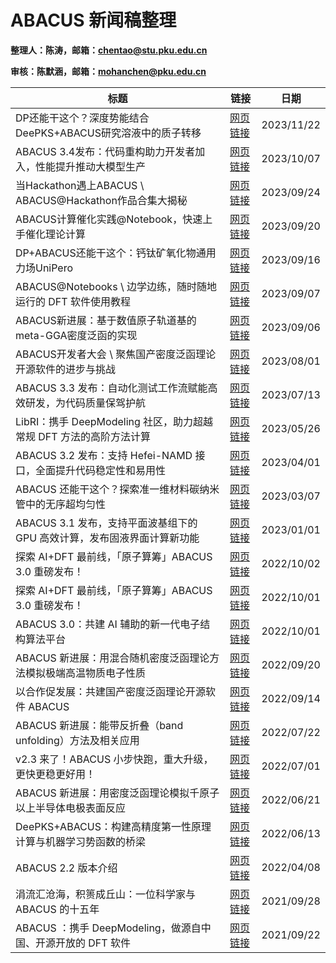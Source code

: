 # ABACUS 新闻稿整理

<strong>整理人：陈涛，邮箱：chentao@stu.pku.edu.cn</strong>

<strong>审核：陈默涵，邮箱：mohanchen@pku.edu.cn</strong>

| 标题 | 链接 | 日期 |
| ------------------------------------------------------------------- | ------------------------------------------------------------ | ---------- |
| DP还能干这个？深度势能结合DeePKS+ABACUS研究溶液中的质子转移             |  [网页链接](https://mp.weixin.qq.com/s/qIgB2yBWz_ABVNwwTsz4SQ) | 2023/11/22 |
| ABACUS 3.4发布：代码重构助力开发者加入，性能提升推动大模型生产           | [网页链接](https://mp.weixin.qq.com/s/_JFryTw58DMdqINdfAFoZw) | 2023/10/07 |
| 当Hackathon遇上ABACUS \ ABACUS@Hackathon作品合集大揭秘                | [网页链接](https://mp.weixin.qq.com/s/3NfQWkQ3PIjT9H4tZKU1-w) | 2023/09/24 |
| ABACUS计算催化实践@Notebook，快速上手催化理论计算                      | [网页链接](https://mp.weixin.qq.com/s/4SSY1UMYn1uBVlWtjxU1ig) | 2023/09/20 |
| DP+ABACUS还能干这个：钙钛矿氧化物通用力场UniPero                       | [网页链接](https://mp.weixin.qq.com/s/ua0e4zO2t3kjTjVbNPee2Q) | 2023/09/16 |
| ABACUS@Notebooks \ 边学边练，随时随地运行的 DFT 软件使用教程           | [网页链接](https://mp.weixin.qq.com/s/nk69-5EHg3Wc_-Pc-foSog) | 2023/09/07 |
| ABACUS新进展：基于数值原子轨道基的meta-GGA密度泛函的实现                | [网页链接](https://mp.weixin.qq.com/s/HnUmeDosiT74u055DNFfZw) | 2023/09/06 |
| ABACUS开发者大会 \ 聚焦国产密度泛函理论开源软件的进步与挑战              | [网页链接](https://mp.weixin.qq.com/s/EX5WcKtVucRbY8DIvj3PyQ) | 2023/08/01 |
| ABACUS 3.3 发布：自动化测试工作流赋能高效研发，为代码质量保驾护航        | [网页链接](https://mp.weixin.qq.com/s/IelmHC-Ck4-Stsagu_7HUA) | 2023/07/13 |
| LibRI：携手 DeepModeling 社区，助力超越常规 DFT 方法的高阶方法计算       | [网页链接](https://mp.weixin.qq.com/s/xblxgWlGMdy7OcI1qMZ4Uw) | 2023/05/26 |
| ABACUS 3.2 发布：支持 Hefei-NAMD 接口，全面提升代码稳定性和易用性        | [网页链接](https://mp.weixin.qq.com/s/lB9Q3JiSuMmipkhd2-_ylA) | 2023/04/01 |
| ABACUS 还能干这个？探索准一维材料碳纳米管中的无序超均匀性                | [网页链接](https://mp.weixin.qq.com/s/VTf67VFAW0pVBMMnAKjBUg) | 2023/03/07 |
| ABACUS 3.1 发布，支持平面波基组下的 GPU 高效计算，发布固液界面计算新功能  | [网页链接](https://mp.weixin.qq.com/s/D8gcQb0bikMdgizLsbvCfQ) | 2023/01/01 |
| 探索 AI+DFT 最前线，「原子算筹」ABACUS 3.0 重磅发布！                    | [网页链接](https://mp.weixin.qq.com/s/NJWbv96nF1wyjPb19NiE1Q) | 2022/10/02 |
| 探索 AI+DFT 最前线，「原子算筹」ABACUS 3.0 重磅发布！                    | [网页链接](https://mp.weixin.qq.com/s/2YGVyNXMGL6S_MAyNhMADw) | 2022/10/01 |
| ABACUS 3.0：共建 AI 辅助的新一代电子结构算法平台                         | [网页链接](https://mp.weixin.qq.com/s/qWQGGkwHMMDeTFP1kLAiCA) | 2022/10/01 |
| ABACUS 新进展：用混合随机密度泛函理论方法模拟极端高温物质电子性质         | [网页链接](https://mp.weixin.qq.com/s/oOF-Zel5ufqUx8ahZ0mpcw) | 2022/09/20 |
| 以合作促发展：共建国产密度泛函理论开源软件 ABACUS                        | [网页链接](https://mp.weixin.qq.com/s/TyQe1JwnswHMvPIdG5bDmw) | 2022/09/14 |
| ABACUS 新进展：能带反折叠（band unfolding）方法及相关应用                | [网页链接](https://mp.weixin.qq.com/s/cPf6nxXihtprnISUXBmbYw) | 2022/07/22 |
| v2.3 来了！ABACUS 小步快跑，重大升级，更快更稳更好用！                   | [网页链接](https://mp.weixin.qq.com/s/WR6nszXCe_mooz8nZxfg5A) | 2022/07/01 |
| ABACUS 新进展：用密度泛函理论模拟千原子以上半导体电极表面反应             | [网页链接](https://mp.weixin.qq.com/s/M0R3WdrpcPtVV68rlsNZuQ) | 2022/06/21 |
| DeePKS+ABACUS：构建高精度第一性原理计算与机器学习势函数的桥梁             | [网页链接](https://mp.weixin.qq.com/s/DXrE5zNHtjQw813Ho0OBIQ) | 2022/06/13 |
| ABACUS 2.2 版本介绍                                                   | [网页链接](https://mp.weixin.qq.com/s/idmkOuyAyeoLvof8ABbHwg) | 2022/04/08 |
| 涓流汇沧海，积篑成丘山：一位科学家与 ABACUS 的十五年                     | [网页链接](https://mp.weixin.qq.com/s/Alqgy3mkzlRTzQUjbRsZug) | 2021/09/28 |
| ABACUS ：携手 DeepModeling，做源自中国、开源开放的 DFT 软件              | [网页链接](https://mp.weixin.qq.com/s/Fx5jx99g9PVjgnLAsOyQ9Q) | 2021/09/22 |
